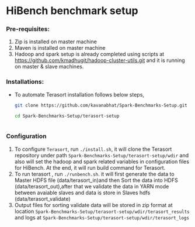 # HiBench benchmark setup

### Pre-requisites:
1. Zip is installed on master machine 
2. Maven is installed on master machine
2. Hadoop and spark setup is already completed using scripts at https://github.com/kmadhugit/hadoop-cluster-utils.git  and it is running on master & slave machines.


### Installations:

* To automate Terasort installation follows below steps,

  ```bash
  git clone https://github.com/kavanabhat/Spark-Benchmarks-Setup.git
  
  cd Spark-Benchmarks-Setup/terasort-setup
 
  ```
    
###  Configuration

   1. To configure `Terasort`, run `./install.sh`, it will clone the Terasort repository under path `Spark-Benchmarks-Setup/terasort-setup/wdir` and also will set the hadoop and spark related variables in configuration files for HiBench. At the end, it will run build command for Terasort.
   2. To run terasort , run `./runbench.sh`. it will first generate the data to Master HDFS file (data/terasort_in)and then Sort the data into HDFS (data/terasort_out),after that we validate the data in YARN mode between avaiable slaves and data is store in Slaves hdfs (data/terasort_validate)
   3. Output files for sorting validate data will be stored in zip format at location `Spark-Benchmarks-Setup/terasort-setup/wdir/terasort_results` and logs at `Spark-Benchmarks-Setup/terasort-setup/wdir/terasort_logs`
  ```



